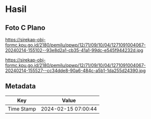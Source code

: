 # Hasil

## Foto C Plano

https://sirekap-obj-formc.kpu.go.id/2180/pemilu/ppwp/12/71/09/10/04/1271091004067-20240214-155102--93e8d2a1-cb35-41a1-99dc-e545f944232d.jpg

https://sirekap-obj-formc.kpu.go.id/2180/pemilu/ppwp/12/71/09/10/04/1271091004067-20240214-155527--cc34dde8-90a6-484c-a5b1-1da255d24390.jpg


## Metadata

| Key        | Value               |
| ---------- | ------------------- |
| Time Stamp | 2024-02-15 07:00:44 |



